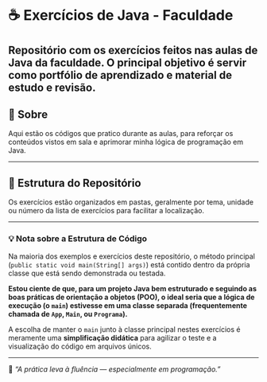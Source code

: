 # ☕ Exercícios de Java - Faculdade

Repositório com os exercícios feitos nas aulas de **Java** da faculdade. O principal objetivo é servir como portfólio de aprendizado e material de estudo e revisão.
---

## 📘 Sobre

Aqui estão os códigos que pratico durante as aulas, para reforçar os conteúdos vistos em sala e aprimorar minha lógica de programação em Java.

---

## 📁 Estrutura do Repositório

Os exercícios estão organizados em pastas, geralmente por tema, unidade ou número da lista de exercícios para facilitar a localização.

---

### 💡 Nota sobre a Estrutura de Código

Na maioria dos exemplos e exercícios deste repositório, o método principal (`public static void main(String[] args)`) está contido dentro da própria classe que está sendo demonstrada ou testada.

**Estou ciente de que, para um projeto Java bem estruturado e seguindo as boas práticas de orientação a objetos (POO), o ideal seria que a lógica de execução (o `main`) estivesse em uma classe separada (frequentemente chamada de `App`, `Main`, ou `Programa`).**

A escolha de manter o `main` junto à classe principal nestes exercícios é meramente uma **simplificação didática** para agilizar o teste e a visualização do código em arquivos únicos.

---

📍 *“A prática leva à fluência — especialmente em programação.”*

